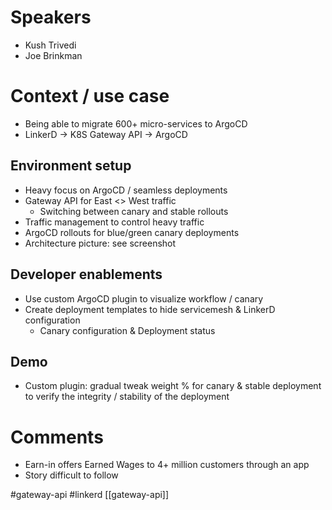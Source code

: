 # Speakers
* Kush Trivedi
* Joe Brinkman
# Context / use case
* Being able to migrate 600+ micro-services to ArgoCD
* LinkerD -> K8S Gateway API -> ArgoCD
## Environment setup
* Heavy focus on ArgoCD / seamless deployments
* Gateway API for East <> West traffic
	* Switching between canary and stable rollouts
* Traffic management to control heavy traffic
* ArgoCD rollouts for blue/green canary deployments
* Architecture picture: see screenshot
## Developer enablements
* Use custom ArgoCD plugin to visualize workflow / canary
* Create deployment templates to hide servicemesh & LinkerD configuration
	* Canary configuration & Deployment status
## Demo
* Custom plugin: gradual tweak weight % for canary & stable deployment to verify the integrity / stability of the deployment
# Comments
* Earn-in offers Earned Wages to 4+ million customers through an app 
* Story difficult to follow

#gateway-api #linkerd
[[gateway-api]]